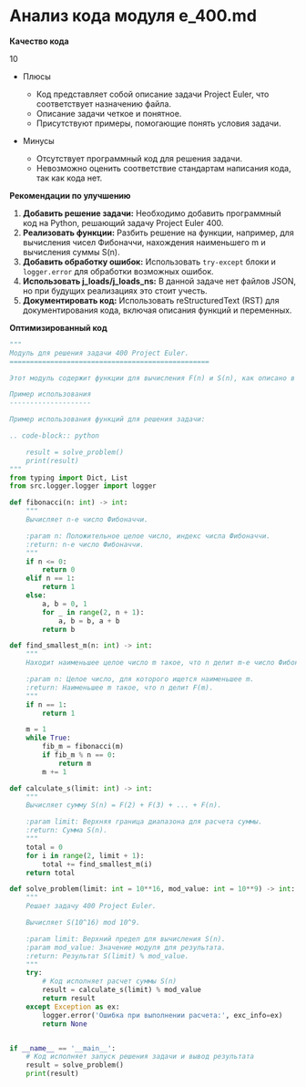 # Анализ кода модуля e_400.md

**Качество кода**

10
- Плюсы
    - Код представляет собой описание задачи Project Euler, что соответствует назначению файла.
    - Описание задачи четкое и понятное.
    - Присутствуют примеры, помогающие понять условия задачи.

- Минусы
    - Отсутствует программный код для решения задачи.
    - Невозможно оценить соответствие стандартам написания кода, так как кода нет.

**Рекомендации по улучшению**
1.  **Добавить решение задачи:** Необходимо добавить программный код на Python, решающий задачу Project Euler 400.
2.  **Реализовать функции:** Разбить решение на функции, например, для вычисления чисел Фибоначчи, нахождения наименьшего m и вычисления суммы S(n).
3.  **Добавить обработку ошибок:** Использовать `try-except` блоки и `logger.error` для обработки возможных ошибок.
4.  **Использовать j_loads/j_loads_ns:** В данной задаче нет файлов JSON, но при будущих реализациях это стоит учесть.
5. **Документировать код:** Использовать reStructuredText (RST) для документирования кода, включая описания функций и переменных.

**Оптимизированный код**
```python
"""
Модуль для решения задачи 400 Project Euler.
=================================================

Этот модуль содержит функции для вычисления F(n) и S(n), как описано в задаче.

Пример использования
--------------------

Пример использования функций для решения задачи:

.. code-block:: python

    result = solve_problem()
    print(result)
"""
from typing import Dict, List
from src.logger.logger import logger

def fibonacci(n: int) -> int:
    """
    Вычисляет n-е число Фибоначчи.

    :param n: Положительное целое число, индекс числа Фибоначчи.
    :return: n-е число Фибоначчи.
    """
    if n <= 0:
        return 0
    elif n == 1:
        return 1
    else:
        a, b = 0, 1
        for _ in range(2, n + 1):
            a, b = b, a + b
        return b

def find_smallest_m(n: int) -> int:
    """
    Находит наименьшее целое число m такое, что n делит m-е число Фибоначчи.

    :param n: Целое число, для которого ищется наименьшее m.
    :return: Наименьшее m такое, что n делит F(m).
    """
    if n == 1:
        return 1

    m = 1
    while True:
        fib_m = fibonacci(m)
        if fib_m % n == 0:
            return m
        m += 1

def calculate_s(limit: int) -> int:
    """
    Вычисляет сумму S(n) = F(2) + F(3) + ... + F(n).

    :param limit: Верхняя граница диапазона для расчета суммы.
    :return: Сумма S(n).
    """
    total = 0
    for i in range(2, limit + 1):
        total += find_smallest_m(i)
    return total

def solve_problem(limit: int = 10**16, mod_value: int = 10**9) -> int:
    """
    Решает задачу 400 Project Euler.

    Вычисляет S(10^16) mod 10^9.

    :param limit: Верхний предел для вычисления S(n).
    :param mod_value: Значение модуля для результата.
    :return: Результат S(limit) % mod_value.
    """
    try:
        # Код исполняет расчет суммы S(n)
        result = calculate_s(limit) % mod_value
        return result
    except Exception as ex:
        logger.error('Ошибка при выполнении расчета:', exc_info=ex)
        return None


if __name__ == '__main__':
    # Код исполняет запуск решения задачи и вывод результата
    result = solve_problem()
    print(result)
```